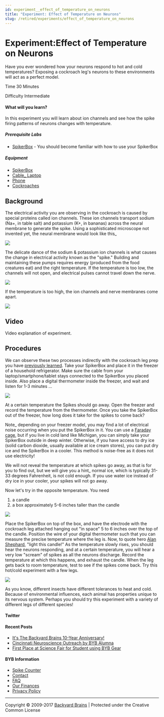 ```yaml
---
id: experiment__effect_of_temperature_on_neurons
title: "Experiment: Effect of Temperature on Neurons"
slug: /retired/experiments/effect_of_temperature_on_neurons
---
```


# Experiment:Effect of Temperature on Neurons

Have you ever wondered how your neurons respond to hot and cold temperatures?
Exposing a cockroach leg's neurons to these environments will act as a perfect
model.

Time  30 Minutes

Difficulty  Intermediate

#### What will you learn?

In this experiment you will learn about ion channels and see how the spike
firing patterns of neurons changes with temperature.

##### Prerequisite Labs

  * [SpikerBox](spikerbox) \- You should become familiar with how to use your SpikerBox

##### Equipment

* [SpikerBox](/https://backyardbrains.com/products/spikerbox)
* [Cable_ Laptop](/https://backyardbrains.com/products/laptopcable) 
* [Phone](/https://backyardbrains.com/products/smartphonecable)
* [Cockroaches](/https://backyardbrains.com/products/cockroaches)

## Background

The electrical activity you are observing in the cockroach is caused by
special proteins called ion channels. These ion channels transport sodium
(Na+, in table salt) and potassium (K+, in bananas) across the neural membrane
to generate the spike. Using a sophisticated microscope not invented yet, the
neural membrane would look like this_

[ ![](./img/Exp3_fig1.jpeg)](img/Exp3_fig1.jpeg)

The delicate dance of the sodium & potassium ion channels is what causes the
change in electrical activity known as the "spike." Building and maintaining
these pumps requires energy (produced from the food creatures eat) and the
right temperature. If the temperature is too low, the channels will not open,
and electrical pulses cannot travel down the nerve.

[ ![](./img/Exp_3_figure2_sodiumpump.jpeg)](img/Exp_3_figure2_sodiumpump.jpeg)

If the temperature is too high, the ion channels and nerve membranes come
apart.

[ ![](./img/Exp3_fig3.jpeg)](img/Exp3_fig3.jpeg)

## Video

Video explanation of experiment.

##  Procedures

We can observe these two processes indirectly with the cockroach leg prep you
have [previously
learned](https://www.backyardbrains.com/experiments/spikerbox). Take your
SpikerBox and place it in the freezer of a household refrigerator. Make sure
the cable from your laptop/smartphone/tablet stays connected to the SpikerBox
you placed inside. Also place a digital thermometer inside the freezer, and
wait and listen for 1-3 minutes ...

[ ![](./img/Exp_3_figure4_fridge.jpeg)](img/Exp_3_figure4_fridge.jpeg)

At a certain temperature the Spikes should go away. Open the freezer and
record the temperature from the thermometer. Once you take the SpikerBox out
of the freezer, how long does it take for the spikes to come back?

Note_ depending on your freezer model, you may find a lot of electrical noise
occurring when you put the SpikerBox in it. You can use a [Faraday
cage](https://www.backyardbrains.com/experiments/faraday), but if you live in
cold land like Michigan, you can simply take your SpikerBox outside in deep
winter. Otherwise, if you have access to dry ice (solid carbon dioxide,
usually available at ice cream stores), you can put dry ice and the SpikerBox
in a cooler. This method is noise-free as it does not use electricity!

We will not reveal the temperature at which spikes go away, as that is for you
to find out, but we will give you a hint_ normal ice, which is typically 31-33
degrees Fahrenheit, is not cold enough. If you use water ice instead of dry
ice in your cooler, your spikes will not go away.

Now let's try in the opposite temperature. You need

  1. a candle 
  2. a box approximately 5-6 inches taller than the candle 

[ ![](./img/Exp3_temperature.jpeg)](img/Exp3_temperature.jpeg)

Place the SpikerBox on top of the box, and have the electrode with the
cockroach leg attached hanging out "in space" 5 to 6 inches over the top of
the candle. Position the wire of your digital thermometer such that you can
measure the precise temperature where the leg is. Now, to quote hero [Alan
Shephard](https://en.wikipedia.org/wiki/Alan_Shepard), "light this candle!" As
the temperature slowly rises, you should hear the neurons responding, and at a
certain temperature, you will hear a very low "scream" of spikes as all the
neurons discharge. Record the temperature at which this happens, and exhaust
the candle. When the leg gets back to room temperature, test to see if the
spikes come back. Try this hot/cold experiment with a few legs.

[ ![](./img/Exp.3_fig6.jpeg)](img/Exp.3_fig6.jpeg)

As you know, different insects have different tolerances to heat and cold.
Because of environmental influences, each animal has properties unique to its
nervous system. Perhaps you should try this experiment with a variety of
different legs of different species!

#### Twitter

#### Recent Posts

  * [ It's The Backyard Brains 10-Year Anniversary!](https://blog.backyardbrains.com/?p=4906)
  * [ Cincinnati Neuroscience Outreach by BYB Alumna](https://blog.backyardbrains.com/?p=4870)
  * [ First Place at Science Fair for Student using BYB Gear](https://blog.backyardbrains.com/?p=4861)

#### BYB Information

  * [Spike Counter](/About/SpikeCounter)
  * [Contact](/About/Contact)
  * [FAQ](/About/FAQ)
  * [Our Finances](/About/Finance)
  * [Privacy Policy](/About/Privacy)

* * *

Copyright © 2009-2017 [ Backyard Brains](https://backyardbrains.com) | Protected under the Creative Common License [ ](https://creativecommons.org/licenses/)[](https://creativecommons.org/licenses/by-sa/3.0/)